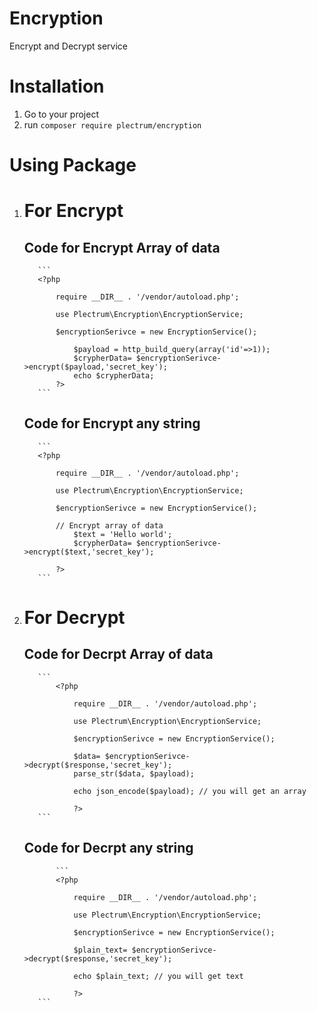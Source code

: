 # Encryption
  Encrypt and Decrypt service
# Installation
  1. Go to your project
  2. run ``composer require plectrum/encryption``

# Using Package

  1. # For Encrypt

       ## Code for Encrypt Array of data

            ```
            <?php

                require __DIR__ . '/vendor/autoload.php';

                use Plectrum\Encryption\EncryptionService;

                $encryptionSerivce = new EncryptionService();

                    $payload = http_build_query(array('id'=>1));
                    $crypherData= $encryptionSerivce->encrypt($payload,'secret_key');
                    echo $crypherData;
                ?>
            ```

       ## Code for Encrypt any string

            ``` 
            <?php

                require __DIR__ . '/vendor/autoload.php';

                use Plectrum\Encryption\EncryptionService;

                $encryptionSerivce = new EncryptionService();
            
                // Encrypt array of data
                    $text = 'Hello world';
                    $crypherData= $encryptionSerivce->encrypt($text,'secret_key');

                ?>
            ```

  2. # For Decrypt

        ## Code for Decrpt Array of data

            ```
                <?php

                    require __DIR__ . '/vendor/autoload.php';

                    use Plectrum\Encryption\EncryptionService;

                    $encryptionSerivce = new EncryptionService();

                    $data= $encryptionSerivce->decrypt($response,'secret_key');
                    parse_str($data, $payload);

                    echo json_encode($payload); // you will get an array

                    ?>
            ```

        ## Code for Decrpt any string

                ```
                <?php

                    require __DIR__ . '/vendor/autoload.php';

                    use Plectrum\Encryption\EncryptionService;

                    $encryptionSerivce = new EncryptionService();

                    $plain_text= $encryptionSerivce->decrypt($response,'secret_key');
                
                    echo $plain_text; // you will get text

                    ?>
            ```
